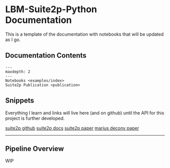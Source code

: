 # LBM-Suite2p-Python Documentation 

This is a template of the documentation with notebooks that will be updated as I go.

## Documentation Contents

```{toctree}
---
maxdepth: 2
---
Notebooks <examples/index>
Suite2p Publication <publication>

```

## Snippets

Everything I learn and links will live here (and on github) until the API for this project is further developed.

[suite2p github](https://github.com/MouseLand/suite2p/tree/main)
[suite2p docs](https://suite2p.readthedocs.io/en/latest/index.html)
[suite2p paper](https://www.biorxiv.org/content/10.1101/061507v2)
[marius deconv paper](https://www.jneurosci.org/content/38/37/7976)

----------------

## Pipeline Overview

WIP
